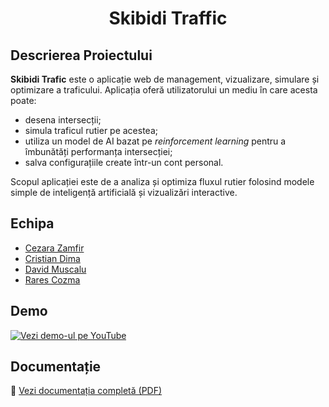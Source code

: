 <h1 align="center"><strong>Skibidi Traffic</strong></h1>

## Descrierea Proiectului

**Skibidi Trafic** este o aplicație web de management, vizualizare, simulare și optimizare a traficului. Aplicația oferă utilizatorului un mediu în care acesta poate:

- desena intersecții;
- simula traficul rutier pe acestea;
- utiliza un model de AI bazat pe *reinforcement learning* pentru a îmbunătăți performanța intersecției;
- salva configurațiile create într-un cont personal.

Scopul aplicației este de a analiza și optimiza fluxul rutier folosind modele simple de inteligență artificială și vizualizări interactive.

## Echipa

- [Cezara Zamfir](https://github.com/cezaramariazamfir)
- [Cristian Dima](https://github.com/dimacul)
- [David Muscalu](https://github.com/muscalu-david)
- [Rares Cozma](https://github.com/rarescozma25)

## Demo

[![Vezi demo-ul pe YouTube](https://img.youtube.com/vi/LINK_CĂTRE_VIDEO/0.jpg)](https://www.youtube.com/watch?v=LINK_CĂTRE_VIDEO)

## Documentație

📄 [Vezi documentația completă (PDF)]([https://github.com/cezaramariazamfir/MDS_Project_Traffic/blob/main/SKIBIDI%20Traffic%20-%20documentatie.pdf](https://github.com/cezaramariazamfir/MDS_Project_Traffic/blob/main/SKIBIDI%20Traffic%20-%20documentatie%20(1).pdf))

